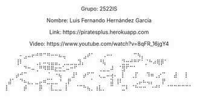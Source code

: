 <p align="center">Grupo: 2522IS</p>
<p align="center">Nombre: Luis Fernando Hernández García</p>
<p align="center">Link: https://piratesplus.herokuapp.com</p>
<p align="center">Video: https://www.youtube.com/watch?v=8qFR_16jgY4</p>



⠀⠀⠀⠀- ⣠⠤⠖⠚⠛⠉⠛⠒⠒⠦⢤
⠀⠀⠀⠀⣠⠞⠁⠀⠀⠠⠒⠂⠀⠀⠀⠀⠀⠉⠳⡄
⠀⠀⠀⢸⠇⠀⠀⠀⢀⡄⠤⢤⣤⣤⡀⢀⣀⣀⣀⣹⡄
⠀⠀⠀⠘⢧⠀⠀⠀⠀⣙⣒⠚⠛⠋⠁⡈⠓⠴⢿⡿⠁
⠀⠀⠀⠀⠀⠙⠒⠤⢀⠛⠻⠿⠿⣖⣒⣁⠤⠒⠋
⠀⠀⠀⠀⠀⢀⣀⣀⠼⠀⠈⣻⠋⠉⠁
⠀⠀⠀⡴⠚⠉⠀⠀⠀⠀⠀⠈⠀⠐⢦
⠀⠀⣸⠃⠀⡴⠋⠉⠀⢄⣀⠤⢴⠄⠀⡇
⠀⢀⡏⠀⠀⠹⠶⢀⡔⠉⠀⠀⣼⠀⠀⡇
⠀⣼⠁⠀⠙⠦⣄⡀⣀⡤⠶⣉⣁⣀⠘
⢀⡟⠀⠀⠀⠀⠀⠁⠀⠀⠀⠀⣽
⢸⠇⠀⠀⠀⢀⡤⠦⢤⡄⠀⠀⡟
⢸⠀⠀⠀⠀⡾⠀⠀⠀⡿⠀⠀⣇⣀⣀
⢸⠀⠀⠈⠉⠓⢦⡀⢰⣇⡀⠀⠉⠀⠀⣉⠇
⠈⠓⠒⠒⠀⠐⠚⠃⠀⠈⠉⠉⠉⠉⠉⠁
